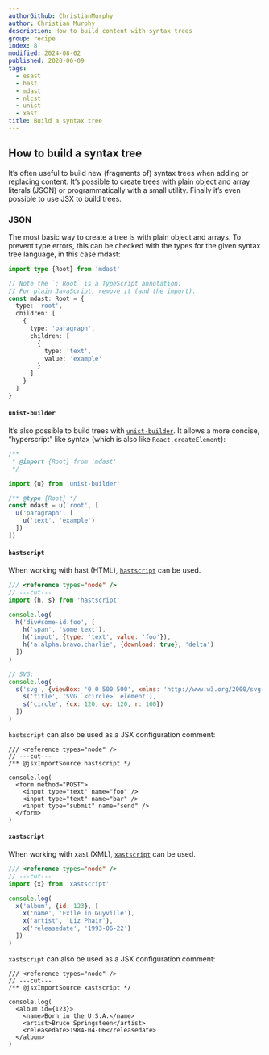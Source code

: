 ```yaml
---
authorGithub: ChristianMurphy
author: Christian Murphy
description: How to build content with syntax trees
group: recipe
index: 8
modified: 2024-08-02
published: 2020-06-09
tags:
  - esast
  - hast
  - mdast
  - nlcst
  - unist
  - xast
title: Build a syntax tree
---
```


## How to build a syntax tree

It’s often useful to build new (fragments of) syntax trees when adding or
replacing content.
It’s possible to create trees with plain object and array literals (JSON) or
programmatically with a small utility.
Finally it’s even possible to use JSX to build trees.

### JSON

The most basic way to create a tree is with plain object and arrays.
To prevent type errors, this can be checked with the types for the given syntax
tree language, in this case mdast:

```ts twoslash
import type {Root} from 'mdast'

// Note the `: Root` is a TypeScript annotation.
// For plain JavaScript, remove it (and the import).
const mdast: Root = {
  type: 'root',
  children: [
    {
      type: 'paragraph',
      children: [
        {
          type: 'text',
          value: 'example'
        }
      ]
    }
  ]
}
```

#### `unist-builder`

It’s also possible to build trees with [`unist-builder`][u].
It allows a more concise, “hyperscript” like syntax (which is also like
`React.createElement`):

```js twoslash
/**
 * @import {Root} from 'mdast'
 */

import {u} from 'unist-builder'

/** @type {Root} */
const mdast = u('root', [
  u('paragraph', [
    u('text', 'example')
  ])
])
```

#### `hastscript`

When working with hast (HTML), [`hastscript`][h] can be used.

```js twoslash
/// <reference types="node" />
// ---cut---
import {h, s} from 'hastscript'

console.log(
  h('div#some-id.foo', [
    h('span', 'some text'),
    h('input', {type: 'text', value: 'foo'}),
    h('a.alpha.bravo.charlie', {download: true}, 'delta')
  ])
)

// SVG:
console.log(
  s('svg', {viewBox: '0 0 500 500', xmlns: 'http://www.w3.org/2000/svg'}, [
    s('title', 'SVG `<circle>` element'),
    s('circle', {cx: 120, cy: 120, r: 100})
  ])
)
```

`hastscript` can also be used as a JSX configuration comment:

```tsx twoslash
/// <reference types="node" />
// ---cut---
/** @jsxImportSource hastscript */

console.log(
  <form method="POST">
    <input type="text" name="foo" />
    <input type="text" name="bar" />
    <input type="submit" name="send" />
  </form>
)
```

#### `xastscript`

When working with xast (XML), [`xastscript`][x]
can be used.

```js twoslash
/// <reference types="node" />
// ---cut---
import {x} from 'xastscript'

console.log(
  x('album', {id: 123}, [
    x('name', 'Exile in Guyville'),
    x('artist', 'Liz Phair'),
    x('releasedate', '1993-06-22')
  ])
)
```

`xastscript` can also be used as a JSX configuration comment:

```tsx twoslash
/// <reference types="node" />
// ---cut---
/** @jsxImportSource xastscript */

console.log(
  <album id={123}>
    <name>Born in the U.S.A.</name>
    <artist>Bruce Springsteen</artist>
    <releasedate>1984-04-06</releasedate>
  </album>
)
```

<!-- Definitions -->

[u]: https://github.com/syntax-tree/unist-builder

[h]: https://github.com/syntax-tree/hastscript

[x]: https://github.com/syntax-tree/xastscript
